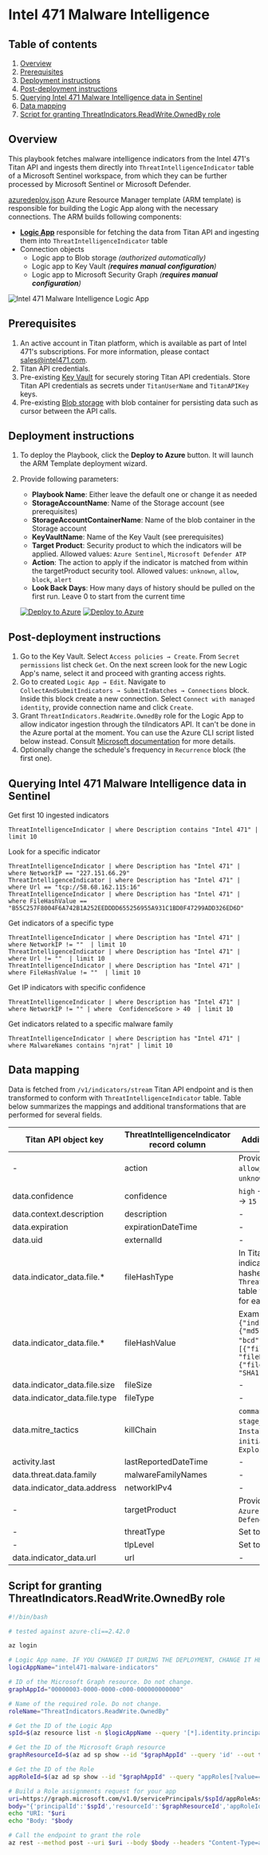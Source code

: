 # Intel 471 Malware Intelligence

## Table of contents

1. [Overview](#overview)
2. [Prerequisites](#prerequisites)
3. [Deployment instructions](#deployment-instructions)
4. [Post-deployment instructions](#post-deployment-instructions)
5. [Querying Intel 471 Malware Intelligence data in Sentinel](#querying-intel-471-malware-intelligence-data-in-sentinel)
6. [Data mapping](#data-mapping)
7. [Script for granting ThreatIndicators.ReadWrite.OwnedBy role](#script-for-granting-threatindicatorsreadwriteownedby-role)

## Overview

This playbook fetches malware intelligence indicators from the Intel 471's Titan API and ingests them directly
into `ThreatIntelligenceIndicator` table of a Microsoft Sentinel workspace, from which they can be further processed by Microsoft Sentinel or Microsoft Defender.

[azuredeploy.json](azuredeploy.json) Azure Resource Manager template (ARM template) is responsible
for building the Logic App along with the necessary connections. The ARM builds following components:

- **[Logic App](https://docs.microsoft.com/azure/sentinel/create-custom-connector#connect-with-logic-apps)** responsible for fetching the data from Titan API and ingesting them into `ThreatIntelligenceIndicator` table
- Connection objects
  - Logic app to Blob storage *(authorized automatically)*
  - Logic app to Key Vault *(**requires manual configuration**)*
  - Logic app to Microsoft Security Graph *(**requires manual configuration**)*

![Intel 471 Malware Intelligence Logic App](malware-intelligence-screenshot.png "Intel 471 Malware Intelligence Logic App")

## Prerequisites

1. An active account in Titan platform, which is available as part of Intel 471's subscriptions. For more information, please contact sales@intel471.com.
2. Titan API credentials.
3. Pre-existing [Key Vault](https://docs.microsoft.com/azure/key-vault/general/basic-concepts) for securely storing Titan API credentials. Store Titan API credentials as secrets under `TitanUserName` and `TitanAPIKey` keys.
4. Pre-existing [Blob storage](https://docs.microsoft.com/azure/storage/blobs/storage-blobs-introduction) with blob container for persisting data such as cursor between the API calls.


## Deployment instructions

1. To deploy the Playbook, click the **Deploy to Azure** button. It will launch the ARM Template deployment wizard.
2. Provide following parameters:
    * **Playbook Name**: Either leave the default one or change it as needed
    * **StorageAccountName**: Name of the Storage account (see prerequisites)
    * **StorageAccountContainerName**: Name of the blob container in the Storage account
    * **KeyVaultName**: Name of the Key Vault (see prerequisites)
    * **Target Product**: Security product to which the indicators will be applied. Allowed values: `Azure Sentinel`, `Microsoft Defender ATP`
    * **Action**: The action to apply if the indicator is matched from within the targetProduct security tool. Allowed values: `unknown`, `allow`, `block`, `alert`
    * **Look Back Days**: How many days of history should be pulled on the first run. Leave 0 to start from the current time

    [![Deploy to Azure](https://aka.ms/deploytoazurebutton)](https://portal.azure.com/#create/Microsoft.Template/uri/https%3A%2F%2Fraw.githubusercontent.com%2FAzure%2FAzure-Sentinel%2Fmaster%2FSolutions%2FIntel471%2FPlaybooks%2FIntel471-ImportMalwareIntelligenceToSentinel%2Fazuredeploy.json) [![Deploy to Azure](https://aka.ms/deploytoazuregovbutton)](https://portal.azure.us/#create/Microsoft.Template/uri/https%3A%2F%2Fraw.githubusercontent.com%2FAzure%2FAzure-Sentinel%2Fmaster%2FSolutions%2FIntel471%2FPlaybooks%2FIntel471-ImportMalwareIntelligenceToSentinel%2Fazuredeploy.json)

## Post-deployment instructions

1. Go to the Key Vault. Select `Access policies → Create`. From `Secret permissions` list check `Get`. On the next screen look for the new Logic App's name, select it and proceed with granting access rights.
2. Go to created `Logic App → Edit`. Navigate to `CollectAndSubmitIndicators → SubmitInBatches → Connections` block. Inside this block create a new connection. Select `Connect with managed identity`, provide connection name and click `Create`.
3. Grant `ThreatIndicators.ReadWrite.OwnedBy` role for the Logic App to allow indicator ingestion through the tiIndicators API. It can't be done in the Azure portal at the moment. You can use the Azure CLI script listed below instead. Consult [Microsoft documentation](https://learn.microsoft.com/azure/app-service/scenario-secure-app-access-microsoft-graph-as-app?tabs=azure-cli#grant-access-to-microsoft-graph) for more details.
4. Optionally change the schedule's frequency in `Recurrence` block (the first one).

## Querying Intel 471 Malware Intelligence data in Sentinel

Get first 10 ingested indicators

```
ThreatIntelligenceIndicator | where Description contains "Intel 471" | limit 10 
```

Look for a specific indicator

```
ThreatIntelligenceIndicator | where Description has "Intel 471" | where NetworkIP == "227.151.66.29"
ThreatIntelligenceIndicator | where Description has "Intel 471" | where Url == "tcp://58.68.162.115:16"
ThreatIntelligenceIndicator | where Description has "Intel 471" | where FileHashValue == "B55C257F8004F6A742B1A252EEDDDD655256955A931C1BD0F47299ADD326ED6D"
```

Get indicators of a specific type

```
ThreatIntelligenceIndicator | where Description has "Intel 471" | where NetworkIP != ""  | limit 10
ThreatIntelligenceIndicator | where Description has "Intel 471" | where Url != ""  | limit 10
ThreatIntelligenceIndicator | where Description has "Intel 471" | where FileHashValue != ""  | limit 10
```

Get IP indicators with specific confidence

```
ThreatIntelligenceIndicator | where Description has "Intel 471" | where NetworkIP != "" | where  ConfidenceScore > 40  | limit 10
```

Get indicators related to a specific malware family

```
ThreatIntelligenceIndicator | where Description has "Intel 471" | where MalwareNames contains "njrat" | limit 10
```

## Data mapping

Data is fetched from `/v1/indicators/stream` Titan API endpoint and is then transformed to conform with `ThreatIntelligenceIndicator` table.
Table below summarizes the mappings and additional transformations that are performed for several fields.

| Titan API object key          | ThreatIntelligenceIndicator record column | Additional transformations                                                                                                                                                          |
|-------------------------------|-------------------------------------------|-------------------------------------------------------------------------------------------------------------------------------------------------------------------------------------|
| -                             | action                                    | Provided by the user. One of `allow`, `alert`, `block` or `unknown`.                                                                                                                |
| data.confidence               | confidence                                | `high` → `85`, `medium` → `50`, `low` → `15`                                                                                                                                        |
| data.context.description      | description                               | -                                                                                                                                                                                   |
| data.expiration               | expirationDateTime                        | -                                                                                                                                                                                   |
| data.uid                      | externalId                                | -                                                                                                                                                                                   |
| data.indicator_data.file.*    | fileHashType                              | In Titan API each file indicator object contains all hashes. In `ThreatIntelligenceIndicator` table there's a separate row for each hash.                                           |
| data.indicator_data.file.*    | fileHashValue                             | Example transformation: `{"indicator_data": {"file": {"md5": "abc", "sha1": "bcd"}}}` → `[{"fileHashType": "MD5", "fileHashValue": "abc"}, {"fileHashType": "MD5", "SHA1": "bcd"}]` |
| data.indicator_data.file.size | fileSize                                  | -                                                                                                                                                                                   |
| data.indicator_data.file.type | fileType                                  | -                                                                                                                                                                                   |
| data.mitre_tactics            | killChain                                 | `command_and_control` → `C2`, `stage_capabilities` → `Installation`, `initial_access` → `Exploitation`                                                                              |
| activity.last                 | lastReportedDateTime                      | -                                                                                                                                                                                   |
| data.threat.data.family       | malwareFamilyNames                        | -                                                                                                                                                                                   |
| data.indicator_data.address   | networkIPv4                               | -                                                                                                                                                                                   |
| -                             | targetProduct                             | Provided by the user, either `Azure Sentinel` or `Microsoft Defender ATP`                                                                                                           |
| -                             | threatType                                | Set to `Malware`                                                                                                                                                                    |
| -                             | tlpLevel                                  | Set to `amber`                                                                                                                                                                      |
| data.indicator_data.url       | url                                       | -                                                                                                                                                                                   |

## Script for granting ThreatIndicators.ReadWrite.OwnedBy role

```bash
#!/bin/bash

# tested against azure-cli==2.42.0

az login

# Logic App name. IF YOU CHANGED IT DURING THE DEPLOYMENT, CHANGE IT HERE AS WELL
logicAppName="intel471-malware-indicators"

# ID of the Microsoft Graph resource. Do not change.
graphAppId="00000003-0000-0000-c000-000000000000"

# Name of the required role. Do not change.
roleName="ThreatIndicators.ReadWrite.OwnedBy"

# Get the ID of the Logic App
spId=$(az resource list -n $logicAppName --query '[*].identity.principalId' --out tsv)

# Get the ID of the Microsoft Graph resource
graphResourceId=$(az ad sp show --id "$graphAppId" --query 'id' --out tsv)

# Get the ID of the Role
appRoleId=$(az ad sp show --id "$graphAppId" --query "appRoles[?value=='$roleName' && contains(allowedMemberTypes, 'Application')].id" --output tsv)

# Build a Role assignments request for your app
uri=https://graph.microsoft.com/v1.0/servicePrincipals/$spId/appRoleAssignments
body="{'principalId':'$spId','resourceId':'$graphResourceId','appRoleId':'$appRoleId'}"
echo "URI: "$uri
echo "Body: "$body

# Call the endpoint to grant the role
az rest --method post --uri $uri --body $body --headers "Content-Type=application/json"
```